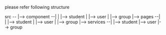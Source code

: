 please refer following structure

src -- 
     |-->   component --|
     |                  |--> student
     |                  |--> user
     |                  |--> group
     |-->   pages     --|
     |                  |--> student
     |                  |--> user
     |                  |--> group
     |-->   services  --|
                        |--> student
                        |--> user
                        |--> group